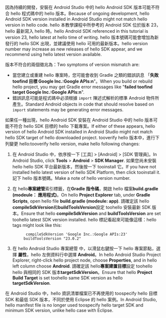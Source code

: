 <span data-ttu-id="28ad1-101">因為持續的開發，安裝在 Android Studio 中的 hello Android SDK 版本可能不符合 hello 程式碼中的 hello 版本。</span><span class="sxs-lookup"><span data-stu-id="28ad1-101">Because of ongoing development, hello Android SDK version installed in Android Studio might not match hello version in hello code.</span></span> <span data-ttu-id="28ad1-102">hello 本教學課程中所參考的 Android SDK 位於版本 23，hello 最新寫入 hello 時。</span><span class="sxs-lookup"><span data-stu-id="28ad1-102">hello Android SDK referenced in this tutorial is version 23, hello latest at hello time of writing.</span></span> <span data-ttu-id="28ad1-103">hello 版本號碼可能會增加為新發行的 hello SDK 出現，並建議使用 hello 可用的最新版本。</span><span class="sxs-lookup"><span data-stu-id="28ad1-103">hello version number may increase as new releases of hello SDK appear, and we recommend using hello latest version available.</span></span>

<span data-ttu-id="28ad1-104">版本不符合的兩個徵兆為：</span><span class="sxs-lookup"><span data-stu-id="28ad1-104">Two symptoms of version mismatch are:</span></span>

- <span data-ttu-id="28ad1-105">當您建立或重建 hello 專案時，您可能會收到 Gradle 之類的錯誤訊息 「**失敗 toofind 目標 Google Inc.:Google APIs:n**"。</span><span class="sxs-lookup"><span data-stu-id="28ad1-105">When you build or rebuild hello project, you may get Gradle error messages like "**failed toofind target Google Inc.:Google APIs:n**".</span></span>
- <span data-ttu-id="28ad1-106">錯誤訊息可能是程式碼中必須根據 `import` 陳述式解析的標準 Android 物件所產生。</span><span class="sxs-lookup"><span data-stu-id="28ad1-106">Standard Android objects in code that should resolve based on `import` statements may be generating error messages.</span></span>

<span data-ttu-id="28ad1-107">如果任一種出現，hello Android SDK 安裝在 Android Studio 中的 hello 版本可能不符合 hello SDK 目標的 hello 下載專案。</span><span class="sxs-lookup"><span data-stu-id="28ad1-107">If either of these appears, hello version of hello Android SDK installed in Android Studio might not match hello SDK target of hello downloaded project.</span></span> <span data-ttu-id="28ad1-108">tooverify hello 版本中，進行下列變更 hello:</span><span class="sxs-lookup"><span data-stu-id="28ad1-108">tooverify hello version, make hello following changes:</span></span>

1. <span data-ttu-id="28ad1-109">在 Android Studio 中，依序按一下 [工具]  >  [Android]  >  [SDK 管理員]。</span><span class="sxs-lookup"><span data-stu-id="28ad1-109">In Android Studio, click **Tools** > **Android** > **SDK Manager**.</span></span> <span data-ttu-id="28ad1-110">如果您尚未安裝 hello hello SDK 平台最新版本，然後按一下 tooinstall 它。</span><span class="sxs-lookup"><span data-stu-id="28ad1-110">If you have not installed hello latest version of hello SDK Platform, then click tooinstall it.</span></span> <span data-ttu-id="28ad1-111">記下 hello 版本號碼。</span><span class="sxs-lookup"><span data-stu-id="28ad1-111">Make a note of hello version number.</span></span>
2. <span data-ttu-id="28ad1-112">在 hello**專案總管**索引標籤，在**Gradle 指令碼**，開啟 hello 檔案**build.gradle (modeule： 應用程式)**。</span><span class="sxs-lookup"><span data-stu-id="28ad1-112">On hello **Project Explorer** tab, under **Gradle Scripts**, open hello file **build.gradle (modeule: app)**.</span></span> <span data-ttu-id="28ad1-113">請確定該 hello **compileSdkVersion**和**buildToolsVersion**設定 toohello 安裝最新 SDK 版本。</span><span class="sxs-lookup"><span data-stu-id="28ad1-113">Ensure that hello **compileSdkVersion** and **buildToolsVersion** are set toohello latest SDK version installed.</span></span> <span data-ttu-id="28ad1-114">hello 標記看起來可能像這樣：</span><span class="sxs-lookup"><span data-stu-id="28ad1-114">hello tags might look like this:</span></span>

             compileSdkVersion 'Google Inc.:Google APIs:23'
            buildToolsVersion "23.0.2"
3. <span data-ttu-id="28ad1-115">在 hello Android Studio 專案總管 中，以滑鼠右鍵按一下 hello 專案節點，選擇 **屬性**，hello 左側資料行中選擇  **Android**。</span><span class="sxs-lookup"><span data-stu-id="28ad1-115">In hello Android Studio Project Explorer, right-click hello project node, choose **Properties**, and in hello left column choose **Android**.</span></span> <span data-ttu-id="28ad1-116">請確定該 hello**專案建置目標**設定 toohello hello 與相同的 SDK 版本**targetSdkVersion**。</span><span class="sxs-lookup"><span data-stu-id="28ad1-116">Ensure that hello **Project Build Target** is set toohello same SDK version as hello **targetSdkVersion**.</span></span>

<span data-ttu-id="28ad1-117">在 Android Studio 中，hello 資訊清單檔案已不再使用的 toospecify hello 目標 SDK 和最低 SDK 版本，不同於使用 Eclipse 的 hello 案例。</span><span class="sxs-lookup"><span data-stu-id="28ad1-117">In Android Studio, hello manifest file is no longer used toospecify hello target SDK and minimum SDK version, unlike hello case with Eclipse.</span></span>
